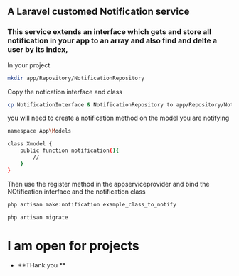 
## A Laravel customed Notification service
### This service extends an interface which gets and store all notification in your app to an array and also find and delte a user by its index,  

In your project


```bash
mkdir app/Repository/NotificationRepository 
```

Copy the notication interface and class
```bash
cp NotificationInterface & NotificationRepository to app/Repository/NotificationRepository 
```
you will need to create a notification method on the model you are notifying
```bash
namespace App\Models

class Xmodel {
    public function notification(){
        //
    }
}
```
Then use the register method in the appserviceprovider and bind the NOtification interface and the notification class 

```bash
php artisan make:notification example_class_to_notify 
```
```bash
php artisan migrate
```

# I am open for projects



- **THank you ** <br>


